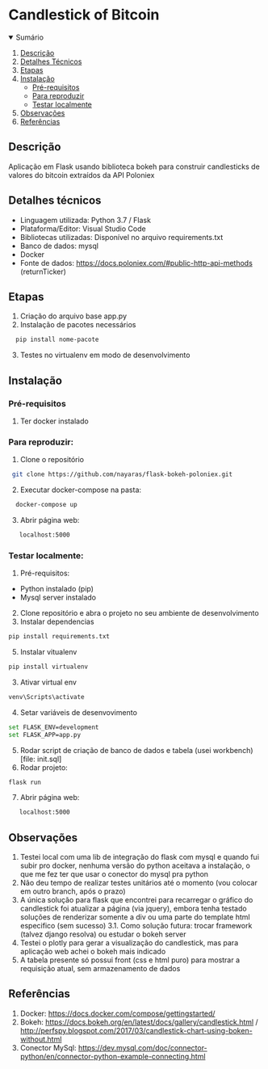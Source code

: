 # Candlestick of Bitcoin


<!-- Sumário -->
<details open="open">
    <summary>Sumário </summary>
    <ol>
        <li><a href="#descrição">Descrição</a></li>
        <li><a href="#detalhes-técnicos">Detalhes Técnicos</a></li>
        <li><a href="#etapas">Etapas</a></li>
        <li><a href="#instalação">Instalação</a>
            <ul>
                <li><a href="#pré-requisitos">Pré-requisitos</a></li>
                <li><a href="#para-reproduzir">Para reproduzir</a></li>
                <li><a href="#testar-localmente">Testar localmente</a></li>
            </ul>
        </li>
        <li><a href="#observações">Observações</a>
        <li><a href="#referências">Referências</a>
    </ol>
</details>

## Descrição

Aplicação em Flask usando biblioteca bokeh para construir candlesticks de valores do bitcoin extraídos da API Poloniex 


## Detalhes técnicos

- Linguagem utilizada: Python  3.7 / Flask  
- Plataforma/Editor: Visual Studio Code
- Bibliotecas utilizadas: Disponível no arquivo requirements.txt
- Banco de dados: mysql
- Docker
- Fonte de dados: https://docs.poloniex.com/#public-http-api-methods (returnTicker)


## Etapas
1. Criação do arquivo base app.py
2. Instalação de pacotes necessários 
 ```sh
   pip install nome-pacote
   ```
3. Testes no virtualenv em modo de desenvolvimento


## Instalação

  ### Pré-requisitos
  1. Ter docker instalado
  
### Para reproduzir:
1. Clone o repositório
  ```sh
   git clone https://github.com/nayaras/flask-bokeh-poloniex.git
   ```
2. Executar docker-compose na pasta:
 ```sh
   docker-compose up
   ```
3. Abrir página web:
```sh
   localhost:5000
   ```
### Testar localmente:

1. Pré-requisitos:
- Python instalado (pip)
- Mysql server instalado

2. Clone repositório e abra o projeto no seu ambiente de desenvolvimento 
3. Instalar dependencias 
```sh
pip install requirements.txt
```
5.  Instalar vitualenv
```sh
pip install virtualenv
```
3. Ativar virtual env

```sh
venv\Scripts\activate 
```
4. Setar variáveis de desenvovimento
```sh
set FLASK_ENV=development
set FLASK_APP=app.py
```
5. Rodar script de criação de banco de dados e tabela (usei workbench) [file: init.sql]
6. Rodar projeto:
```sh
flask run
```
7. Abrir página web:
```sh
   localhost:5000
   ```
 
 ## Observações
 1. Testei local com uma lib de integração do flask com mysql e quando fui subir pro docker, nenhuma versão do python aceitava a instalação, o que me fez ter que usar o conector do mysql pra python
 2. Não deu tempo de realizar testes unitários até o momento (vou colocar em outro branch, após o prazo)
 3. A única solução para flask que encontrei para recarregar o gráfico do candlestick foi atualizar a página (via jquery), embora tenha testado soluções de renderizar somente a div ou uma parte do template html especifico (sem sucesso) 
 3.1. Como solução futura: trocar framework (talvez django resolva) ou estudar o bokeh server
 4. Testei o plotly para gerar a visualização do candlestick, mas para aplicação web achei o bokeh mais indicado
 5. A tabela presente só possui front (css e html puro) para mostrar a requisição atual, sem armazenamento de dados
 
 ## Referências
 1. Docker: https://docs.docker.com/compose/gettingstarted/
 2. Bokeh: https://docs.bokeh.org/en/latest/docs/gallery/candlestick.html / http://perfspy.blogspot.com/2017/03/candlestick-chart-using-boken-without.html
 3. Conector MySql: https://dev.mysql.com/doc/connector-python/en/connector-python-example-connecting.html
 

